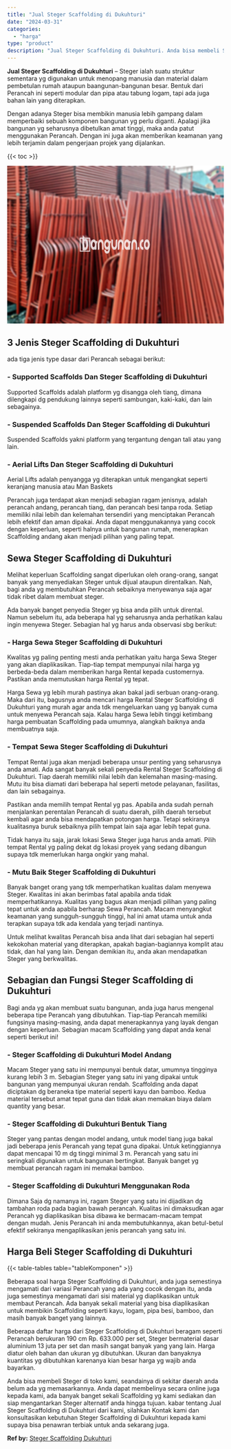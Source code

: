 ```yaml
---
title: "Jual Steger Scaffolding di Dukuhturi"
date: "2024-03-31"
categories: 
  - "harga"
type: "product"
description: "Jual Steger Scaffolding di Dukuhturi. Anda bisa membeli Steger di toko kami, seandainya di sekitar daerah anda belum ada yg memasarkannya. Anda dapat membeli..."
---
```


**Jual Steger Scaffolding di Dukuhturi** – Steger ialah suatu struktur sementara yg digunakan untuk menopang manusia dan material dalam pembetulan rumah ataupun baangunan-bangunan besar. Bentuk dari Perancah ini seperti modular dan pipa atau tabung logam, tapi ada juga bahan lain yang diterapkan.

Dengan adanya Steger bisa membikin manusia lebih gampang dalam memperbaiki sebuah komponen bangunan yg perlu diganti. Apalagi jika bangunan yg seharusnya dibetulkan amat tinggi, maka anda patut menggunakan Perancah. Dengan ini juga akan memberikan keamanan yang lebih terjamin dalam pengerjaan projek yang dijalankan.

{{< toc >}}

![Jual Steger Scaffolding di Dukuhturi](/images/sewa-scaffolding-steger-04.png)

## 3 Jenis Steger Scaffolding di Dukuhturi

ada tiga jenis type dasar dari Perancah sebagai berikut:

### \- Supported Scaffolds Dan Steger Scaffolding di Dukuhturi

Supported Scaffolds adalah platform yg disangga oleh tiang, dimana dilengkapi dg pendukung lainnya seperti sambungan, kaki-kaki, dan lain sebagainya.

### \- Suspended Scaffolds Dan Steger Scaffolding di Dukuhturi

Suspended Scaffolds yakni platform yang tergantung dengan tali atau yang lain.

### \- Aerial Lifts Dan Steger Scaffolding di Dukuhturi

Aerial Lifts adalah penyangga yg diterapkan untuk mengangkat seperti keranjang manusia atau Man Baskets

Perancah juga terdapat akan menjadi sebagian ragam jenisnya, adalah perancah andang, perancah tiang, dan perancah besi tanpa roda. Setiap memiliki nilai lebih dan kelemahan tersendiri yang menciptakan Perancah lebih efektif dan aman dipakai. Anda dapat menggunakannya yang cocok dengan keperluan, seperti halnya untuk bangunan rumah, menerapkan Scaffolding andang akan menjadi pilihan yang paling tepat.

## Sewa Steger Scaffolding di Dukuhturi

Melihat keperluan Scaffolding sangat diperlukan oleh orang-orang, sangat banyak yang menyediakan Steger untuk dijual ataupun direntalkan. Nah, bagi anda yg membutuhkan Perancah sebaiknya menyewanya saja agar tidak ribet dalam membuat steger.

Ada banyak banget penyedia Steger yg bisa anda pilih untuk dirental. Namun sebelum itu, ada beberapa hal yg seharusnya anda perhatikan kalau ingin menyewa Steger. Sebagian hal yg harus anda observasi sbg berikut:

### \- Harga Sewa Steger Scaffolding di Dukuhturi

Kwalitas yg paling penting mesti anda perhatikan yaitu harga Sewa Steger yang akan diaplikasikan. Tiap-tiap tempat mempunyai nilai harga yg berbeda-beda dalam memberikan harga Rental kepada customernya. Pastikan anda memutuskan harga Rental yg tepat.

Harga Sewa yg lebih murah pastinya akan bakal jadi serbuan orang-orang. Maka dari itu, bagusnya anda mencari harga Rental Steger Scaffolding di Dukuhturi yang murah agar anda tdk mengeluarkan uang yg banyak cuma untuk menyewa Perancah saja. Kalau harga Sewa lebih tinggi ketimbang harga pembuatan Scaffolding pada umumnya, alangkah baiknya anda membuatnya saja.

### \- Tempat Sewa Steger Scaffolding di Dukuhturi

Tempat Rental juga akan menjadi beberapa unsur penting yang seharusnya anda amati. Ada sangat banyak sekali penyedia Rental Steger Scaffolding di Dukuhturi. Tiap daerah memiliki nilai lebih dan kelemahan masing-masing. Mutu itu bisa diamati dari beberapa hal seperti metode pelayanan, fasilitas, dan lain sebagainya.

Pastikan anda memilih tempat Rental yg pas. Apabila anda sudah pernah menjalankan perentalan Perancah di suatu daerah, pilih daerah tersebut kembali agar anda bisa mendapatkan potongan harga. Tetapi sekiranya kualitasnya buruk sebaiknya pilih tempat lain saja agar lebih tepat guna.

Tidak hanya itu saja, jarak lokasi Sewa Steger juga harus anda amati. Pilih tempat Rental yg paling dekat dg lokasi proyek yang sedang dibangun supaya tdk memerlukan harga ongkir yang mahal.

### \- Mutu Baik Steger Scaffolding di Dukuhturi

Banyak banget orang yang tdk memperhatikan kualitas dalam menyewa Steger. Kwalitas ini akan berimbas fatal apabila anda tidak memperhatikannya. Kualitas yang bagus akan menjadi pilihan yang paling tepat untuk anda apabila berharap Sewa Perancah. Macam menyangkut keamanan yang sungguh-sungguh tinggi, hal ini amat utama untuk anda terapkan supaya tdk ada kendala yang terjadi nantinya.

Untuk melihat kwalitas Perancah bisa anda lihat dari sebagian hal seperti kekokohan material yang diterapkan, apakah bagian-bagiannya komplit atau tidak, dan hal yang lain. Dengan demikian itu, anda akan mendapatkan Steger yang berkwalitas.

## Sebagian dan Fungsi Steger Scaffolding di Dukuhturi

Bagi anda yg akan membuat suatu bangunan, anda juga harus mengenal beberapa tipe Perancah yang dibutuhkan. Tiap-tiap Perancah memiliki fungsinya masing-masing, anda dapat menerapkannya yang layak dengan dengan keperluan. Sebagian macam Scaffolding yang dapat anda kenal seperti berikut ini!

### \- Steger Scaffolding di Dukuhturi Model Andang

Macam Steger yang satu ini mempunyai bentuk datar, umumnya tingginya kurang lebih 3 m. Sebagian Steger yang satu ini yang dipakai untuk bangunan yang mempunyai ukuran rendah. Scaffolding anda dapat diciptakan dg beraneka tipe material seperti kayu dan bamboo. Kedua material tersebut amat tepat guna dan tidak akan memakan biaya dalam quantity yang besar.

### \- Steger Scaffolding di Dukuhturi Bentuk Tiang

Steger yang pantas dengan model andang, untuk model tiang juga bakal jadi beberapa jenis Perancah yang tepat guna dipakai. Untuk ketinggiannya dapat mencapai 10 m dg tinggi minimal 3 m. Perancah yang satu ini seringkali digunakan untuk bangunan bertingkat. Banyak banget yg membuat perancah ragam ini memakai bamboo.

### \- Steger Scaffolding di Dukuhturi Menggunakan Roda

Dimana Saja dg namanya ini, ragam Steger yang satu ini dijadikan dg tambahan roda pada bagian bawah perancah. Kualitas ini dimaksudkan agar Perancah yg diaplikasikan bisa dibawa ke bermacam-macam tempat dengan mudah. Jenis Perancah ini anda membutuhkannya, akan betul-betul efektif sekiranya mengaplikasikan jenis perancah yang satu ini.

## Harga Beli Steger Scaffolding di Dukuhturi

{{< table-tables table="tableKomponen" >}}

Beberapa soal harga Steger Scaffolding di Dukuhturi, anda juga semestinya mengamati dari variasi Perancah yang ada yang cocok dengan itu, anda juga semestinya mengamati dari sisi material yg diaplikasikan untuk membaut Perancah. Ada banyak sekali material yang bisa diaplikasikan untuk membikin Scaffolding seperti kayu, logam, pipa besi, bamboo, dan masih banyak banget yang lainnya.

Beberapa daftar harga dari Steger Scaffolding di Dukuhturi beragam seperti Perancah berukuran 190 cm Rp. 633.000 per set, Steger bermaterial dasar aluminium 13 juta per set dan masih sangat banyak yang yang lain. Harga diatur oleh bahan dan ukuran yg dibutuhkan. Ukuran dan banyaknya kuantitas yg dibutuhkan karenanya kian besar harga yg wajib anda bayarkan.

Anda bisa membeli Steger di toko kami, seandainya di sekitar daerah anda belum ada yg memasarkannya. Anda dapat membelinya secara online juga kepada kami, ada banyak banget sekali Scaffolding yg kami sediakan dan siap mengantarkan Steger alternatif anda hingga tujuan. kabar tentang Jual Steger Scaffolding di Dukuhturi dari kami, silahkan Kontak kami dan konsultasikan kebutuhan Steger Scaffolding di Dukuhturi kepada kami supaya bisa penawran terbiak untuk anda sekarang juga.

**Ref by:** [Steger Scaffolding Dukuhturi](https://id.wikipedia.org/wiki/Steger)
